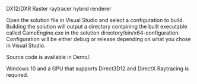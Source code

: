 DX12/DXR Raster raytracer hybrid renderer

Open the solution file in Visual Studio and select a configuration to build. Building the solution will output a directory containing the
built executable called GameEngine.exe in the solution directory/bin/x64-configuration. Configuration will be either debug or release
depending on what you chose in Visual Studio.

Source code is available in Demo/.

Windows 10 and a GPU that supports Direct3D12 and DirectX Raytracing is required.